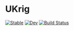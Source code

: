 # UKrig

[![Stable](https://img.shields.io/badge/docs-stable-blue.svg)](https://EthanAnderes.github.io/UKrig.jl/stable)
[![Dev](https://img.shields.io/badge/docs-dev-blue.svg)](https://EthanAnderes.github.io/UKrig.jl/dev)
[![Build Status](https://travis-ci.com/EthanAnderes/UKrig.jl.svg?branch=master)](https://travis-ci.com/EthanAnderes/UKrig.jl)
